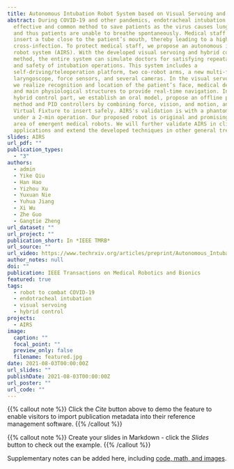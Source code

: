 ```yaml
---
title: Autonomous Intubation Robot System based on Visual Servoing and Hybrid Control
abstract: During COVID-19 and other pandemics, endotracheal intubation is an
  effective and common method to save patients as the virus causes lung fibrosis
  and thus patients are unable to breathe spontaneously. Medical staff need to
  insert a tube close to the patient’s mouth, thereby leading to a high risk of
  cross-infection. To protect medical staff, we propose an autonomous intubation
  robot system (AIRS). With the developed visual servoing and hybrid control
  method, the entire system can simulate doctors for satisfying repeatability
  and safety of intubation operations. This system includes a
  self-driving/teleoperation platform, two co-robot arms, a new multi-functional
  laryngoscope, force sensors, and several cameras. In the visual servoing part,
  we realize recognition and location of the patient’s face, medical devices,
  and main physiological structures to provide real-time navigation. In the
  hybrid control part, we establish an oral model, propose an offline planning
  method and PID controllers by combining force, vision, and motion, and apply
  Virtual Fixture to insert safely. AIRS's validation is with a phantom model
  under a 2-min operation. Our proposed robot is original and promising in the
  area of emergent medical robots. We will further validate AIRS in clinical
  applications and extend the developed techniques in other general treatments.
slides: AIRS
url_pdf: ""
publication_types:
  - "3"
authors:
  - admin
  - Yike Qiu
  - Han Hao
  - Yizhou Xu
  - Yuxuan Nie
  - Yuhua Jiang
  - Xi Wu
  - Zhe Guo
  - Gangtie Zheng
url_dataset: ""
url_project: ""
publication_short: In *IEEE TMRB*
url_source: ""
url_video: https://www.techrxiv.org/articles/preprint/Autonomous_Intubation_Robot_System_based_on_Visual_Servoing_and_Hybrid_Control/15087696?file=29008536
author_notes: null
doi: ""
publication: IEEE Transactions on Medical Robotics and Bionics
featured: true
tags:
  - robot to combat COVID-19
  - endotracheal intubation
  - visual servoing
  - hybrid control
projects:
  - AIRS
image:
  caption: ""
  focal_point: ""
  preview_only: false
  filename: featured.jpg
date: 2021-08-03T00:00:00Z
url_slides: ""
publishDate: 2021-08-03T00:00:00Z
url_poster: ""
url_code: ""
---
```


{{% callout note %}}
Click the *Cite* button above to demo the feature to enable visitors to import publication metadata into their reference management software.
{{% /callout %}}

{{% callout note %}}
Create your slides in Markdown - click the *Slides* button to check out the example.
{{% /callout %}}

Supplementary notes can be added here, including [code, math, and images](https://wowchemy.com/docs/writing-markdown-latex/).
